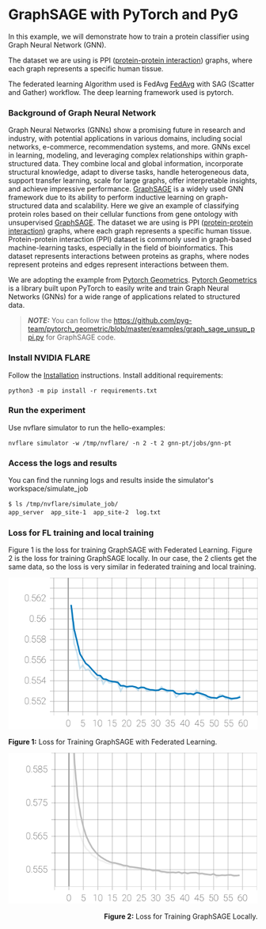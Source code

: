 # GraphSAGE with PyTorch and PyG
In this example, we will demonstrate how to train a protein classifier using Graph Neural Network (GNN). 

The dataset we are using is PPI ([protein-protein interaction](http://snap.stanford.edu/graphsage/#code)) graphs, where each graph represents a specific human tissue. 

The federated learning Algorithm used is FedAvg [FedAvg](https://arxiv.org/abs/1602.05629) with SAG (Scatter and Gather) workflow. The deep learning framework used is pytorch. 



### Background of Graph Neural Network

Graph Neural Networks (GNNs) show a promising future in research and industry, with potential applications in various domains, including social networks, e-commerce, recommendation systems, and more.
GNNs excel in learning, modeling, and leveraging complex relationships within graph-structured data. They combine local and global information, incorporate structural knowledge, adapt to diverse tasks, handle heterogeneous data, support transfer learning, scale for large graphs, offer interpretable insights, and achieve impressive performance. 
[GraphSAGE](https://arxiv.org/pdf/1706.02216.pdf) is a widely used GNN framework due to its ability to perform inductive learning on graph-structured data and scalability. 
Here we give an example of classifying protein roles based on their cellular functions from gene ontology with unsupervised [GraphSAGE](https://arxiv.org/pdf/1706.02216.pdf). The dataset we are using is PPI
([protein-protein interaction](http://snap.stanford.edu/graphsage/#code)) graphs, where each graph represents a specific human tissue. Protein-protein interaction (PPI) dataset is commonly used in graph-based machine-learning tasks, especially in the field of bioinformatics. This dataset represents interactions between proteins as graphs, where nodes represent proteins and edges represent interactions between them.

We are adopting the example from [Pytorch Geometrics](https://pytorch-geometric.readthedocs.io/en/latest/). [Pytorch Geometrics](https://pytorch-geometric.readthedocs.io/en/latest/)  is  a library built upon PyTorch to easily write and train Graph Neural Networks (GNNs) for a wide range of applications related to structured data.
> **_NOTE:_** 
You can follow the https://github.com/pyg-team/pytorch_geometric/blob/master/examples/graph_sage_unsup_ppi.py for GraphSAGE code.


###  Install NVIDIA FLARE

Follow the [Installation](https://nvflare.readthedocs.io/en/main/quickstart.html) instructions.
Install additional requirements:

```
python3 -m pip install -r requirements.txt
```

###  Run the experiment

Use nvflare simulator to run the hello-examples:

```
nvflare simulator -w /tmp/nvflare/ -n 2 -t 2 gnn-pt/jobs/gnn-pt
```

###  Access the logs and results

You can find the running logs and results inside the simulator's workspace/simulate_job

```bash
$ ls /tmp/nvflare/simulate_job/
app_server  app_site-1  app_site-2  log.txt

```

### Loss for FL training and local training
Figure 1 is the loss for training GraphSAGE with Federated Learning. Figure 2 is the loss for training GraphSAGE locally. In our case, the 2 clients get the same data, so the loss is very similar in federated training and local training.

<div align="center">
  <div style="display: inline-block; text-align: left;">
    <img src=./loss_train_fl.svg width="600" alt="FL train loss" />
    <p><strong>Figure 1:</strong> Loss for Training GraphSAGE with Federated Learning.</p>
  </div>
  <div style="display: inline-block; text-align: right;">
    <img src=./loss_train_graphsage.svg  width="600" alt="train loss" />
    <p><strong>Figure 2:</strong> Loss for Training GraphSAGE Locally.</p>
  </div>
</div>
